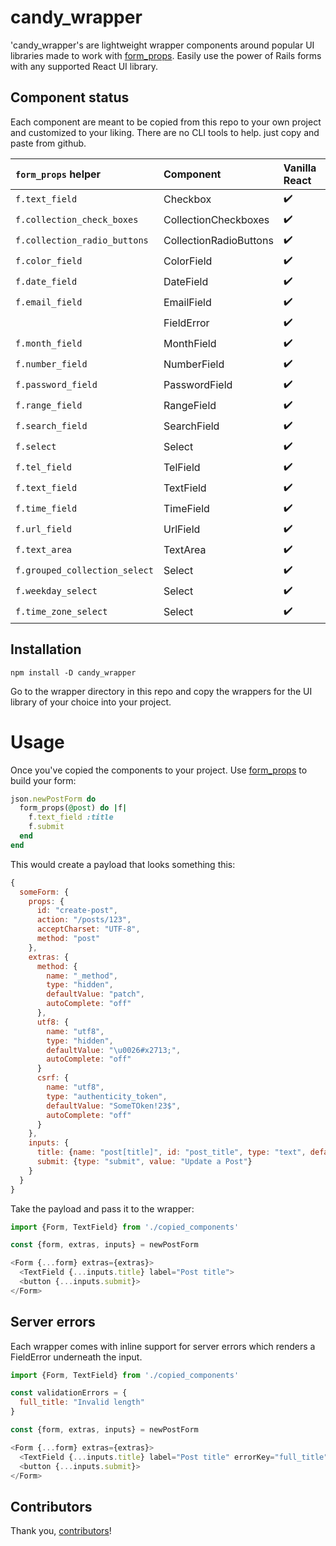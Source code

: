 # candy_wrapper

'candy_wrapper's are lightweight wrapper components around popular UI libraries made to work with [form_props]. Easily
use the power of Rails forms with any supported React UI library.

## Component status

Each component are meant to be copied from this repo to your own project and customized to your liking. There are no
CLI tools to help. just copy and paste from github.

| `form_props` helper           | Component              | Vanilla React      | React Aria           | NextUI               |
| :---------------------------- | :--------------------- | :----------------- | :------------------- | :------------------- |
| `f.text_field`                | Checkbox               | :heavy_check_mark: | :white_large_square: | :white_large_square: |
| `f.collection_check_boxes`    | CollectionCheckboxes   | :heavy_check_mark: | :white_large_square: | :white_large_square: |
| `f.collection_radio_buttons`  | CollectionRadioButtons | :heavy_check_mark: | :white_large_square: | :white_large_square: |
| `f.color_field`               | ColorField             | :heavy_check_mark: | :white_large_square: | :white_large_square: |
| `f.date_field`                | DateField              | :heavy_check_mark: | :white_large_square: | :white_large_square: |
| `f.email_field`               | EmailField             | :heavy_check_mark: | :white_large_square: | :white_large_square: |
|                               | FieldError             | :heavy_check_mark: | :white_large_square: | :white_large_square: |
| `f.month_field`               | MonthField             | :heavy_check_mark: | :white_large_square: | :white_large_square: |
| `f.number_field`              | NumberField            | :heavy_check_mark: | :white_large_square: | :white_large_square: |
| `f.password_field`            | PasswordField          | :heavy_check_mark: | :white_large_square: | :white_large_square: |
| `f.range_field`               | RangeField             | :heavy_check_mark: | :white_large_square: | :white_large_square: |
| `f.search_field`              | SearchField            | :heavy_check_mark: | :white_large_square: | :white_large_square: |
| `f.select`                    | Select                 | :heavy_check_mark: | :white_large_square: | :white_large_square: |
| `f.tel_field`                 | TelField               | :heavy_check_mark: | :white_large_square: | :white_large_square: |
| `f.text_field`                | TextField              | :heavy_check_mark: | :white_large_square: | :white_large_square: |
| `f.time_field`                | TimeField              | :heavy_check_mark: | :white_large_square: | :white_large_square: |
| `f.url_field`                 | UrlField               | :heavy_check_mark: | :white_large_square: | :white_large_square: |
| `f.text_area`                 | TextArea               | :heavy_check_mark: | :white_large_square: | :white_large_square: |
| `f.grouped_collection_select` | Select                 | :heavy_check_mark: | :white_large_square: | :white_large_square: |
| `f.weekday_select`            | Select                 | :heavy_check_mark: | :white_large_square: | :white_large_square: |
| `f.time_zone_select`          | Select                 | :heavy_check_mark: | :white_large_square: | :white_large_square: |

## Installation

```
npm install -D candy_wrapper
```

Go to the wrapper directory in this repo and copy the wrappers for the UI library of your choice into your project.

# Usage

Once you've copied the components to your project. Use [form_props] to build your form:

```ruby
json.newPostForm do
  form_props(@post) do |f|
    f.text_field :title
    f.submit
  end
end
```

This would create a payload that looks something this:

```js
{
  someForm: {
    props: {
      id: "create-post",
      action: "/posts/123",
      acceptCharset: "UTF-8",
      method: "post"
    },
    extras: {
      method: {
        name: "_method",
        type: "hidden",
        defaultValue: "patch",
        autoComplete: "off"
      },
      utf8: {
        name: "utf8",
        type: "hidden",
        defaultValue: "\u0026#x2713;",
        autoComplete: "off"
      }
      csrf: {
        name: "utf8",
        type: "authenticity_token",
        defaultValue: "SomeTOken!23$",
        autoComplete: "off"
      }
    },
    inputs: {
      title: {name: "post[title]", id: "post_title", type: "text", defaultValue: "hello"},
      submit: {type: "submit", value: "Update a Post"}
    }
  }
}
```

Take the payload and pass it to the wrapper:

```js
import {Form, TextField} from './copied_components'

const {form, extras, inputs} = newPostForm

<Form {...form} extras={extras}>
  <TextField {...inputs.title} label="Post title">
  <button {...inputs.submit}>
</Form>
```

## Server errors

Each wrapper comes with inline support for server errors which renders a FieldError
underneath the input.

```js
import {Form, TextField} from './copied_components'

const validationErrors = {
  full_title: "Invalid length"
}

const {form, extras, inputs} = newPostForm

<Form {...form} extras={extras}>
  <TextField {...inputs.title} label="Post title" errorKey="full_title">
  <button {...inputs.submit}>
</Form>
```

## Contributors

Thank you, [contributors]!

[contributors]: https://github.com/thoughtbot/candy_wrapper/graphs/contributors
[form_props]: https://github.com/thoughtbot/form_props
